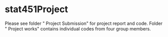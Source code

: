 # stat451Project

Please see folder " Project Submission" for project report and code.
Folder " Project works" contains individual codes from four group members.
